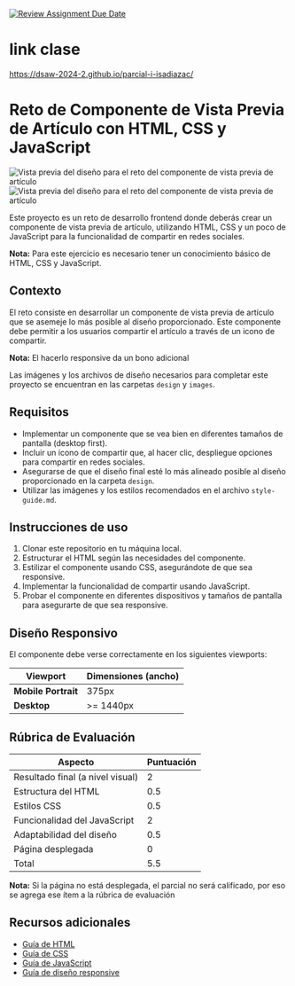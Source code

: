 [![Review Assignment Due Date](https://classroom.github.com/assets/deadline-readme-button-22041afd0340ce965d47ae6ef1cefeee28c7c493a6346c4f15d667ab976d596c.svg)](https://classroom.github.com/a/r4VUSf06)
# link clase

https://dsaw-2024-2.github.io/parcial-i-isadiazac/

# Reto de Componente de Vista Previa de Artículo con HTML, CSS y JavaScript

![Vista previa del diseño para el reto del componente de vista previa de artículo](./design/desktop-preview.jpg)
![Vista previa del diseño para el reto del componente de vista previa de artículo](./design/desktop-active-state.jpg)

Este proyecto es un reto de desarrollo frontend donde deberás crear un componente de vista previa de artículo, utilizando HTML, CSS y un poco de JavaScript para la funcionalidad de compartir en redes sociales.

**Nota:** Para este ejercicio es necesario tener un conocimiento básico de HTML, CSS y JavaScript.

## Contexto

El reto consiste en desarrollar un componente de vista previa de artículo que se asemeje lo más posible al diseño proporcionado. Este componente debe permitir a los usuarios compartir el artículo a través de un icono de compartir.

**Nota:** El hacerlo responsive da un bono adicional

Las imágenes y los archivos de diseño necesarios para completar este proyecto se encuentran en las carpetas `design` y `images`.

## Requisitos

- Implementar un componente que se vea bien en diferentes tamaños de pantalla (desktop first).
- Incluir un ícono de compartir que, al hacer clic, despliegue opciones para compartir en redes sociales.
- Asegurarse de que el diseño final esté lo más alineado posible al diseño proporcionado en la carpeta `design`.
- Utilizar las imágenes y los estilos recomendados en el archivo `style-guide.md`.

## Instrucciones de uso

1. Clonar este repositorio en tu máquina local.
2. Estructurar el HTML según las necesidades del componente.
3. Estilizar el componente usando CSS, asegurándote de que sea responsive.
4. Implementar la funcionalidad de compartir usando JavaScript.
5. Probar el componente en diferentes dispositivos y tamaños de pantalla para asegurarte de que sea responsive.

## Diseño Responsivo

El componente debe verse correctamente en los siguientes viewports:

| Viewport            | Dimensiones (ancho) |
| ------------------- | ------------------- |
| **Mobile Portrait** | 375px               |
| **Desktop**         | >= 1440px           |

## Rúbrica de Evaluación

| Aspecto                          | Puntuación |
| -------------------------------- | ---------- |
| Resultado final (a nivel visual) | 2          |
| Estructura del HTML              | 0.5        |
| Estilos CSS                      | 0.5        |
| Funcionalidad del JavaScript     | 2          |
| Adaptabilidad del diseño         | 0.5        |
| Página desplegada                | 0          |
| Total                            | 5.5        |

**Nota:** Si la página no está desplegada, el parcial no será calificado, por eso se agrega ese ítem a la rúbrica de evaluación

## Recursos adicionales

- [Guía de HTML](https://www.w3schools.com/html/)
- [Guía de CSS](https://www.w3schools.com/css/)
- [Guía de JavaScript](https://www.w3schools.com/js/)
- [Guía de diseño responsive](https://www.w3schools.com/html/html_responsive.asp)
